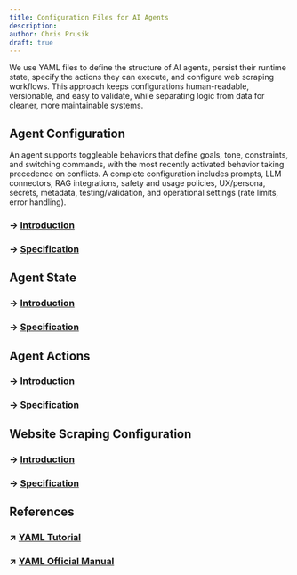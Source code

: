 ```yaml
---
title: Configuration Files for AI Agents
description:
author: Chris Prusik
draft: true
---
```


We use YAML files to define the structure of AI agents, persist their runtime state, specify the actions they can execute, and configure web scraping workflows. This approach keeps configurations human-readable, versionable, and easy to validate, while separating logic from data for cleaner, more maintainable systems.

<!--
YAML schemas define the structure, allowed fields, data types, and validation rules for 
AI Agent configurations. 
By describing what a valid configuration should look like, schemas help catch errors early, 
ensure consistency across environments, and enable richer tooling such as auto-completion, 
linting, and documentation hints in editors. 

They also make configurations more maintainable and self-descriptive, 
improving collaboration between teams. 
In practice, a schema acts as a contract that both authors and automated systems 
can rely on when creating, validating, and processing YAML files.
-->

## Agent Configuration

An agent supports toggleable behaviors that define goals, tone, constraints, and switching commands, with the most recently activated behavior taking precedence on conflicts. A complete configuration includes prompts, LLM connectors, RAG integrations, safety and usage policies, UX/persona, secrets, metadata, testing/validation, and operational settings (rate limits, error handling).

### → [Introduction](../yaml-agent/index.md)
### → [Specification](../yaml-agent/autogen-root.md)
<!-- ### →  [Reference](../yaml-agent/autogen-reference.md) -->

## Agent State

### → [Introduction](../yaml-state/index.md)
### → [Specification](../yaml-state/autogen-root.md)

## Agent Actions

### → [Introduction](../yaml-action/index.md)
### → [Specification](../yaml-action/autogen-root.md)

## Website Scraping Configuration

### → [Introduction](../yaml-webscraping/index.md)
### → [Specification](../yaml-webscraping/autogen-root.md)

## References

### ↗ [YAML Tutorial](https://www.cloudbees.com/blog/yaml-tutorial-everything-you-need-get-started)
### ↗ [YAML Official Manual](https://yaml.org/spec/1.2.2/)
